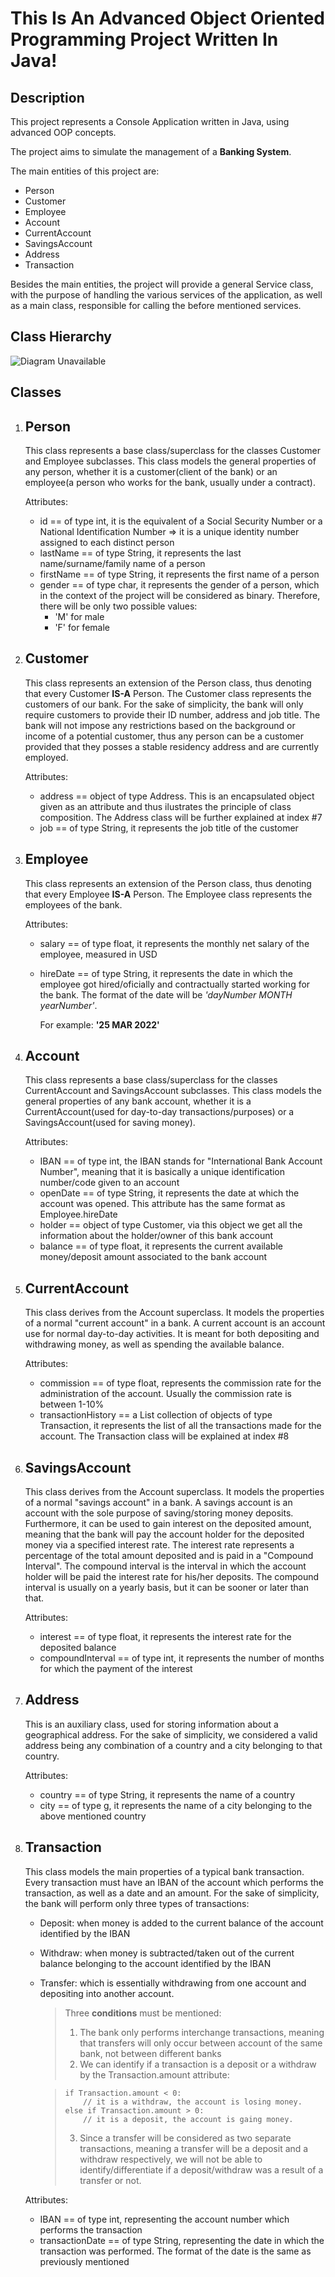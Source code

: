 # This Is An Advanced Object Oriented Programming Project Written In Java!

## **Description**
This project represents a Console Application written in Java, using advanced OOP concepts.

The project aims to simulate the management of a **Banking System**.

The main entities of this project are:
* Person
* Customer
* Employee
* Account
* CurrentAccount
* SavingsAccount
* Address
* Transaction

Besides the main entities, the project will provide a general Service class, with the purpose of handling the various services of the application, as well as a main class, responsible for calling the before mentioned services.

## **Class Hierarchy**

![Diagram Unavailable](https://raw.githubusercontent.com/AmarKayed/Advanced-OOP-Project/stage-1/Banking-Diagram.png "Class Hierarchy")


## **Classes**
1. ## Person
    This class represents a base class/superclass for the classes Customer and Employee subclasses. This class models the general properties of any person, whether it is a customer(client of the bank) or an employee(a person who works for the bank, usually under a contract).
    
    Attributes:
    * id == of type int, it is the equivalent of a Social Security Number or a National Identification Number => it is a unique identity number assigned to each distinct person
    * lastName == of type String, it represents the last name/surname/family name of a person
    * firstName == of type String, it represents the first name of a person
    * gender == of type char, it represents the gender of a person, which in the context of the project will be considered as binary. Therefore, there will be only two possible values:
        * 'M' for male
        * 'F' for female



        
2. ## Customer
    This class represents an extension of the Person class, thus denoting that every Customer **IS-A** Person. The Customer class represents the customers of our bank. For the sake of simplicity, the bank will only require customers to provide their ID number, address and job title. The bank will not impose any restrictions based on the background or income of a potential customer, thus any person can be a customer provided that they posses a stable residency address and are currently employed.
    
    Attributes:
    * address == object of type Address. This is an encapsulated object given as an attribute and thus ilustrates the principle of class composition. The Address class will be further explained at index #7
    * job == of type String, it represents the job title of the customer


3. ## Employee
    This class represents an extension of the Person class, thus denoting that every Employee **IS-A** Person. The Employee class represents the employees of the bank.

    Attributes:
    * salary == of type float, it represents the monthly net salary of the employee, measured in USD
    * hireDate == of type String, it represents the date in which the employee got hired/oficially and contractually started working for the bank. The format of the date will be *'dayNumber MONTH yearNumber'*.
    
        For example: **'25 MAR 2022'**
    
4. ## Account
    This class represents a base class/superclass for the classes CurrentAccount and SavingsAccount subclasses. This class models the general properties of any bank account, whether it is a CurrentAccount(used for day-to-day transactions/purposes) or a SavingsAccount(used for saving money).

    Attributes:
    * IBAN == of type int, the IBAN stands for "International Bank Account Number", meaning that it is basically a unique identification number/code given to an account
    * openDate == of type String, it represents the date at which the account was opened. This attribute has the same format as Employee.hireDate
    * holder == object of type Customer, via this object we get all the information about the holder/owner of this bank account
    * balance == of type float, it represents the current available money/deposit amount associated to the bank account

5. ## CurrentAccount
    This class derives from the Account superclass. It models the properties of a normal "current account" in a bank. A current account is an account use for normal day-to-day activities. It is meant for both depositing and withdrawing money, as well as spending the available balance.

    Attributes:
    * commission == of type float, represents the commission rate for the administration of the account. Usually the commission rate is between 1-10%
    * transactionHistory == a List collection of objects of type Transaction, it represents the list of all the transactions made for the account. The Transaction class will be explained at index #8

6. ## SavingsAccount
    This class derives from the Account superclass. It models the properties of a normal "savings account" in a bank. A savings account is an account with the sole purpose of saving/storing money deposits. Furthermore, it can be used to gain interest on the deposited amount, meaning that the bank will pay the account holder for the deposited money via a specified interest rate. The interest rate represents a percentage of the total amount deposited and is paid in a "Compound Interval". The compound interval is the interval in which the account holder will be paid the interest rate for his/her deposits. The compound interval is usually on a yearly basis, but it can be sooner or later than that.

    Attributes:
    * interest == of type float, it represents the interest rate for the deposited balance
    * compoundInterval == of type int, it represents the number of months for which the payment of the interest

7. ## Address
    This is an auxiliary class, used for storing information about a geographical address. For the sake of simplicity, we considered a valid address being any combination of a country and a city belonging to that country.

    Attributes:
    * country == of type String, it represents the name of a country
    * city == of type g, it represents the name of a city belonging to the above mentioned country

8. ## Transaction
    This class models the main properties of a typical bank transaction. Every transaction must have an IBAN of the account which performs the transaction, as well as a date and an amount. For the sake of simplicity, the bank will perform only three types of transactions:
    * Deposit: when money is added to the current balance of the account identified by the IBAN
    * Withdraw: when money is subtracted/taken out of the current balance belonging to the account identified by the IBAN
    * Transfer: which is essentially withdrawing from one account and depositing into another account.

        > Three **conditions** must be mentioned:
        >
        > 1. The bank only performs interchange transactions, meaning that transfers will only occur between account of the same bank, not between different banks
        > 2. We can identify if a transaction is a deposit or a withdraw by the Transaction.amount attribute:
        
        > ```
        > if Transaction.amount < 0:
        >     // it is a withdraw, the account is losing money.
        > else if Transaction.amount > 0:
        >     // it is a deposit, the account is gaing money.
        > ``` 
        > 3. Since a transfer will be considered as two separate transactions, meaning a transfer will be a deposit and a withdraw respectively, we will not be able to identify/differentiate if a deposit/withdraw was a result of a transfer or not.

    Attributes:
    * IBAN == of type int, representing the account number which performs the transaction
    * transactionDate == of type String, representing the date in which the transaction was performed. The format of the date is the same as previously mentioned

        